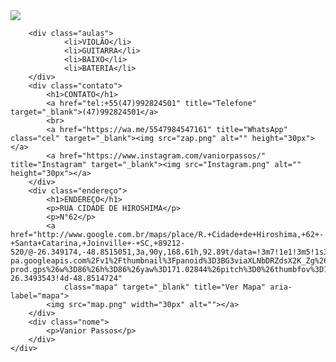 <!DOCTYPE html>
<html lang="pt-BR">
<head>
    <meta charset="UTF-8">
    <meta http-equiv="X-UA-Compatible" content="IE=edge">
    <meta name="viewport" content="width=device-width, initial-scale=1.0">
    <title>TOM MAIOR</title>
    <link rel="stylesheet" href="style.css">
    
</head>
<body>
   <div class="fundo"></div>
   <div class="corpo">
        <div class="logo"><img src="escola.png"></div>
   
        <div class="aulas">
                <li>VIOLÃO</li>
                <li>GUITARRA</li>
                <li>BAIXO</li>
                <li>BATERIA</li>
        </div>
        <div class="contato">
            <h1>CONTATO</h1>
            <a href="tel:+55(47)992824501" title="Telefone" target="_blank">(47)992824501</a>
            <br>
            <a href="https://wa.me/5547984547161" title="WhatsApp" class="cel" target="_blank"><img src="zap.png" alt="" height="30px"></a>
            <a href="https://www.instagram.com/vaniorpassos/" title="Instagram" target="_blank"><img src="Instagram.png" alt="" height="30px"></a>
        </div>
        <div class="endereço">
            <h1>ENDEREÇO</h1>
            <p>RUA CIDADE DE HIROSHIMA</p>
            <p>N°62</p>
            <a href="http://www.google.com.br/maps/place/R.+Cidade+de+Hiroshima,+62+-+Santa+Catarina,+Joinville+-+SC,+89212-520/@-26.349174,-48.8515051,3a,90y,168.61h,92.89t/data=!3m7!1e1!3m5!1s3BG3viaXLNbDRZdsX2K_Zg!2e0!6shttps:%2F%2Fstreetviewpixels-pa.googleapis.com%2Fv1%2Fthumbnail%3Fpanoid%3D3BG3viaXLNbDRZdsX2K_Zg%26cb_client%3Dsearch.gws-prod.gps%26w%3D86%26h%3D86%26yaw%3D171.02844%26pitch%3D0%26thumbfov%3D100!7i16384!8i8192!4m5!3m4!1s0x94deb0c51163fba1:0xa63c7f435b41aaf!8m2!3d-26.3493543!4d-48.8514724"
                class="mapa" target="_blank" title="Ver Mapa" aria-label="mapa">
            <img src="map.png" width="30px" alt=""></a>
        </div>
        <div class="nome">
            <p>Vanior Passos</p>
        </div>
    </div>
</body>
</html>
